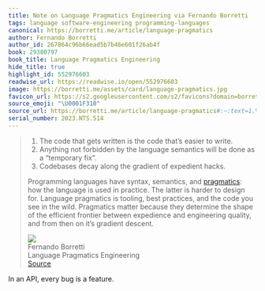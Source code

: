 ```yaml
---
title: Note on Language Pragmatics Engineering via Fernando Borretti
tags: language software-engineering programming-languages
canonical: https://borretti.me/article/language-pragmatics
author: Fernando Borretti
author_id: 267864c96b66ead5b7b46e601f26ab4f
book: 29380797
book_title: Language Pragmatics Engineering
hide_title: true
highlight_id: 552976603
readwise_url: https://readwise.io/open/552976603
image: https://borretti.me/assets/card/language-pragmatics.jpg
favicon_url: https://s2.googleusercontent.com/s2/favicons?domain=borretti.me
source_emoji: "\U0001F310"
source_url: https://borretti.me/article/language-pragmatics#:~:text=1.%20The%20code,it%E2%80%99s%20gradient%20descent.
serial_number: 2023.NTS.514
---
```

> 1. The code that gets written is the code that’s easier to write.
> 2. Anything not forbidden by the language semantics will be done as a “temporary fix”.
> 3. Codebases decay along the gradient of expedient hacks.
> 
> Programming languages have syntax, semantics, and [pragmatics](https://en.wikipedia.org/wiki/Pragmatics): how the language is used in practice. The latter is harder to design for. Language pragmatics is tooling, best practices, and the code you see in the wild. Pragmatics matter because they determine the shape of the efficient frontier between expedience and engineering quality, and from then on it’s gradient descent.
> <div class="quoteback-footer"><div class="quoteback-avatar"><img class="mini-favicon" src="https://s2.googleusercontent.com/s2/favicons?domain=borretti.me"></div><div class="quoteback-metadata"><div class="metadata-inner"><span style="display:none">FROM:</span><div aria-label="Fernando Borretti" class="quoteback-author"> Fernando Borretti</div><div aria-label="Language Pragmatics Engineering" class="quoteback-title"> Language Pragmatics Engineering</div></div></div><div class="quoteback-backlink"><a target="_blank" aria-label="go to the full text of this quotation" rel="noopener" href="https://borretti.me/article/language-pragmatics#:~:text=1.%20The%20code,it%E2%80%99s%20gradient%20descent." class="quoteback-arrow"> Source</a></div></div>

In an API, every bug is a feature.